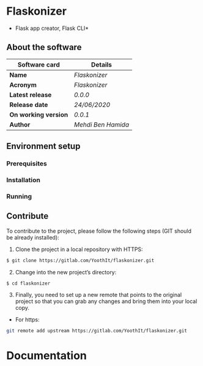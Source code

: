 # Flaskonizer 
* Flask app creator, Flask CLI*

## About the software 

| **Software card**         | **Details** |
|------------------|---|
| **Name**             | *Flaskonizer*  |
| **Acronym**            | *Flaskonizer* |
| **Latest release**   | *0.0.0*  |
| **Release date**  | *24/06/2020*  |
| **On working version**   | *0.0.1*  |
| **Author**           | *Mehdi Ben Hamida* |


## Environment setup

### Prerequisites

### Installation 

### Running 

## Contribute

To contribute to the project, please follow the following steps (GIT should be already installed):
1. Clone the project in a local repository with HTTPS:
```bash
$ git clone https://gitlab.com/YoothIt/flaskonizer.git
```

2. Change into the new project’s directory:
```bash
$ cd flaskonizer
```

3. Finally, you need to set up a new remote that points to the original project so that you can grab any changes and bring them into your local copy.
* For https:
```bash
git remote add upstream https://gitlab.com/YoothIt/flaskonizer.git
```


# Documentation